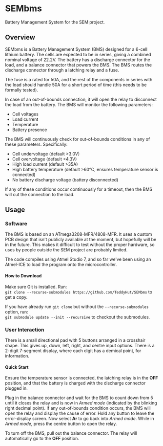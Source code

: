 # SEMbms
Battery Management System for the SEM project.

## Overview
SEMbms is a Battery Management System (BMS) designed for a 6-cell lithium battery.
The cells are expected to be in series, giving a combined nominal voltage of 22.2V.
The battery has a discharge connector for the load, and a balance connector that powers the BMS.
The BMS routes the discharge connector through a latching relay and a fuse.

The fuse is a rated for 50A, and the rest of the components in series with the load should handle 50A for a short period of time
(this needs to be formally tested).

In case of an out-of-bounds connection, it will open the relay to disconnect the load from the battery.
The BMS will monitor the following parameters:
 - Cell voltages
 - Load current
 - Temperature
 - Battery presence

The BMS will continuously check for out-of-bounds conditions in any of these parameters. Specifically:
 - Cell undervoltage (default >3.0V)
 - Cell overvoltage (default <4.3V)
 - High load current (default >35A)
 - High battery temperature (default >60&deg;C, ensures temperature sensor is connected)
 - No battery discharge voltage (battery disconnected)

If any of these conditions occur continuously for a timeout, then the BMS will cut the connection to the load.

## Usage
### Software
The BMS is based on an ATmega3208-MFR/4808-MFR.
It uses a custom PCB design that isn't publicly available at the moment, but hopefully will be in the future.
This makes it difficult to test without the proper hardware, so uses by people outside the SEM project are probably limited.

The code compiles using Atmel Studio 7, and so far we've been using an Atmel-ICE to load the program onto the microcontroller.

#### How to Download
Make sure Git is installed. Run:\
`git clone --recurse-submodules https://github.com/TeddyHut/SEMbms` to get a copy.

If you have already run `git clone` but without the `--recurse-submodules` option, run:\
`git submodule update --init --recursive` to checkout the submodules.

### User Interaction
There is a small directional pad with 5 buttons arranged in a crosshair shape. This gives up, down, left, right, and centre input options.
There is a 2-digit 7-segment display, where each digit has a demical point, for information.

#### Quick Start
Ensure the temperature sensor is connected, the latching relay is in the **OFF** position,
and that the battery is charged with the discharge connector plugged in.

Plug in the balance connector and wait for the BMS to count down from 5 until it closes the relay and is now in *Armed mode*
(indicated by the blinking right decimal point). If any out-of-bounds condition occurs,
the BMS will open the relay and display the cause of error. Hold any button to leave the error-display screen.
Now select **Ar** to go back into *Armed mode*. While in *Armed mode*, press the centre button to open the relay.

To turn off the BMS, pull out the balance connector. The relay will automatically go to the **OFF** position.

